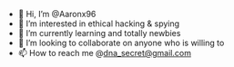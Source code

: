 - 👋 Hi, I’m @Aaronx96
- 👀 I’m interested in ethical hacking & spying
- 🌱 I’m currently learning and totally newbies 
- 💞️ I’m looking to collaborate on anyone who is willing to
- 📫 How to reach me @dna_secret@gmail.com

<!---
Aaronx96/Aaronx96 is a ✨ special ✨ repository because its `README.md` (this file) appears on your GitHub profile.
You can click the Preview link to take a look at your changes.
--->

